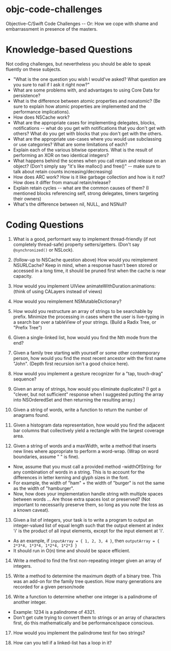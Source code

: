 objc-code-challenges
====================

Objective-C/Swift Code Challenges -- Or: How we cope with shame and embarrassment in presence of the masters.

# Knowledge-based Questions

Not coding challenges, but nevertheless you should be able to speak fluently on these subjects. 

- "What is the one question you wish I would've asked?  What question are you sure to nail if I ask it right now?"
- What are some problems with, and advantages to using Core Data for persistence?
- What is the difference between atomic properties and nonatomic? (Be sure to explain how atomic properties are implemented and the performance implications).
- How does NSCache work?
- What are the appropriate cases for implementing delegates, blocks, notifications -- what do you get with notifications that you don't get with others? What do you get with blocks that you don't get with the others. 
- What are the appropriate use-cases where you would use subclassing or use categories?  What are some limitations of each?
- Explain each of the various bitwise operators. What is the result of performing an XOR on two identical integers?
- What happens behind the scenes when you call retain and release on an object? (Don't simply say "it's like malloc() and free()" -- make sure to talk about retain counts increasing/decreasing)
- How does ARC work?  How is it like garbage collection and how is it not?  How does it differ from manual retain/release?
- Explain retain cycles -- what are the common causes of them? (I mentioned blocks referencing self, strong delegates, timers targeting their owners) 
- What's the difference between nil, NULL, and NSNull?  

# Coding Questions

1. What is a good, performant way to implement thread-friendly (if not completely thread-safe) property setters/getters. (Don't say `@synchronized()` or NSLock).

2. (follow-up to NSCache question above) How would you reimplement NSURLCache? Keep in mind, when a response hasn't been stored or accessed in a long time, it should be pruned first when the cache is near capacity. 

3. How would you implement UIView animateWithDuration:animations: (think of using CALayers instead of views)

4. How would you reimplement NSMutableDictionary?

5. How would you restructure an array of strings to be searchable by prefix. Minimize the processing in cases where the user is live-typing in a search bar over a tableView of your strings. (Build a Radix Tree, or "Prefix Tree")

6. Given a single-linked list, how would you find the Nth mode from the end?

7. Given a family tree starting with yourself or some other contemporary person, how would you find the most recent ancestor with the first name "John". (Depth first recursion isn't a good choice here). 

8. How would you implement a gesture recognizer for a "tap, touch-drag" sequence?

9. Given an array of strings, how would you eliminate duplicates?  (I got a "clever, but not sufficient" response when I suggested putting the array into NSOrderedSet and then returning the resulting array.)

10. Given a string of words, write a function to return the number of anagrams found. 

11. Given a histogram data representation, how would you find the adjacent bar columns that collectively yield a rectangle with the largest coverage area. 

12. Given a string of words and a maxWidth, write a method that inserts new lines where appropriate to perform a word-wrap. (Wrap on word boundaries, assume " " is fine). 
 - Now, assume that you must call a provided method -widthOfString: for any combination of words in a string. This is to account for the differences in letter kerning and glyph sizes in the font. 
 - For example, the width of "ham" + the width of "burger" is not the same as the width of "hamburger". 
 - Now, how does your implementation handle string with multiple spaces between words ... Are those extra spaces lost or preserved? (Not important to necessarily preserve them, so long as you note the loss as a known caveat). 

13. Given a list of integers, your task is to write a program to output an integer-valued list of equal length such that the output element at index 'i' is the product of all input elements, except for the input element at 'i'.  
 - As an example, if `inputArray = { 1, 2, 3, 4 }`, then `outputArray = { 2*3*4, 1*3*4, 1*2*4, 1*2*3 }` 
 - It should run in O(n) time and should be space efficient.

14. Write a method to find the first non-repeating integer given an array of integers. 

15. Write a method to determine the maximum depth of a binary tree. This was an add-on for the family tree question. How many generations are recorded for a given person/node

16. Write a function to determine whether one integer is a palindrome of another integer. 
 - Example: 1234 is a palindrome of 4321.  
 - Don't get cute trying to convert them to strings or an array of characters first, do this mathematically and be performance/space conscious. 

17. How would you implement the palindrome test for two strings?

18. How can you tell if a linked-list has a loop in it?

